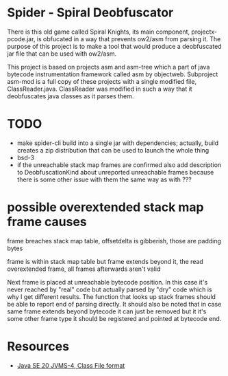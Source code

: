 # Spider - Spiral Deobfuscator

There is this old game called Spiral Knights, its main component, projectx-pcode.jar, is obfucated in a way that prevents ow2/asm from parsing it. The purpose of this project is to make a tool that would produce a deobfuscated jar file that can be used with ow2/asm.

This project is based on projects asm and asm-tree which a part of java bytecode instrumentation framework called asm by objectweb. Subproject asm-mod is a full copy of these projects with a single modified file, ClassReader.java. ClassReader was modified in such a way that it deobfuscates java classes as it parses them.

# TODO

 - make spider-cli build into a single jar with dependencies; actually, build creates a zip distribution that can be used to launch the whole thing
 - bsd-3
 - if the unreachable stack map frames are confirmed also add description to DeobfuscationKind about unreported unreachable frames because there is some other issue with them the same way as with ???

# possible overextended stack map frame causes

frame breaches stack map table, offsetdelta is gibberish, those are padding bytes

frame is within stack map table but frame extends beyond it, the read overextended frame, all frames afterwards aren't valid

Next frame is placed at unreachable bytecode position. In this case it's never reached by "real" code but actually parsed by "dry" code which is why I get different results. The function that looks up stack frames should be able to report end of parsing directly. It should also be noted that in case same frame extends beyond bytecode it can just be removed but it it's some other frame type it should be registered and pointed at bytecode end.

# Resources

 - [Java SE 20 JVMS-4, Class File format](https://docs.oracle.com/javase/specs/jvms/se20/html/jvms-4.html)
